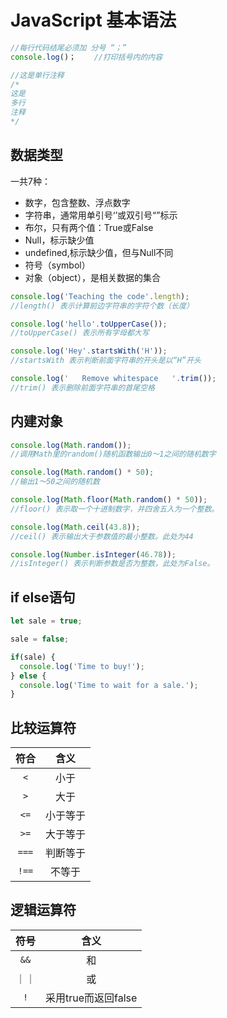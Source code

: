 # JavaScript 基本语法
```javascript
//每行代码结尾必须加 分号 “；”
console.log()；    //打印括号内的内容

//这是单行注释
/*
这是
多行
注释
*/


```

## 数据类型
一共7种：
- 数字，包含整数、浮点数字
- 字符串，通常用单引号‘’或双引号“”标示
- 布尔，只有两个值：True或False
- Null，标示缺少值
- undefined,标示缺少值，但与Null不同
- 符号（symbol）
- 对象（object），是相关数据的集合

```javascript
console.log('Teaching the code'.length);
//length() 表示计算前边字符串的字符个数（长度）

console.log('hello'.toUpperCase());
//toUpperCase() 表示所有字母都大写

console.log('Hey'.startsWith('H'));
//startsWith 表示判断前面字符串的开头是以“H”开头

console.log('   Remove whitespace   '.trim());
//trim() 表示删除前面字符串的首尾空格

```

## 内建对象

```javascript
console.log(Math.random());
//调用Math里的random()随机函数输出0～1之间的随机数字

console.log(Math.random() * 50);
//输出1～50之间的随机数

console.log(Math.floor(Math.random() * 50));
//floor() 表示取一个十进制数字，并四舍五入为一个整数。

console.log(Math.ceil(43.8));
//ceil() 表示输出大于参数值的最小整数。此处为44

console.log(Number.isInteger(46.78));
//isInteger() 表示判断参数是否为整数，此处为False。


```

## if else语句

```javascript
let sale = true;

sale = false;

if(sale) {
  console.log('Time to buy!');
} else {
  console.log('Time to wait for a sale.');
}
```

## 比较运算符

符合|含义
:--:|:--:
`<`|小于
`>`|大于
`<=`|小于等于
`>=`|大于等于
`===`|判断等于
`!==`|不等于

## 逻辑运算符

|符号|含义|
|:--:|:--:|
|`&&` | 和 |
| ｜｜  | 或 |
|`!` | 采用true而返回false|
